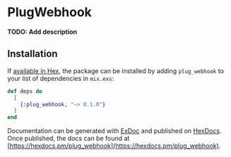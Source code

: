 # PlugWebhook

**TODO: Add description**

## Installation

If [available in Hex](https://hex.pm/docs/publish), the package can be installed
by adding `plug_webhook` to your list of dependencies in `mix.exs`:

```elixir
def deps do
  [
    {:plug_webhook, "~> 0.1.0"}
  ]
end
```

Documentation can be generated with [ExDoc](https://github.com/elixir-lang/ex_doc)
and published on [HexDocs](https://hexdocs.pm). Once published, the docs can
be found at [https://hexdocs.pm/plug_webhook](https://hexdocs.pm/plug_webhook).

